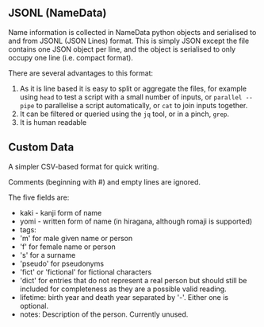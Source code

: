 ## JSONL (NameData)

Name information is collected in NameData python objects and serialised to and from JSONL
(JSON Lines) format. This is simply JSON except the file contains one JSON object per line,
and the object is serialised to only occupy one line (i.e. compact format).

There are several advantages to this format:
 1) As it is line based it is easy to split or aggregate the files, for example using `head`
    to test a script with a small number of inputs, or `parallel --pipe` to parallelise a
    script automatically, or `cat` to join inputs together.
 2) It can be filtered or queried using the `jq` tool, or in a pinch, `grep`.
 3) It is human readable

## Custom Data

A simpler CSV-based format for quick writing.

Comments (beginning with \#) and empty lines are ignored.

The five fields are:

* kaki - kanji form of name
* yomi - written form of name (in hiragana, although romaji is supported)
* tags:
 * 'm' for male given name or person
 * 'f' for female name or person
 * 's' for a surname
 * 'pseudo' for pseudonyms
 * 'fict' or 'fictional' for fictional characters
 * 'dict' for entries that do not represent a real person but should still be included
   for completeness as they are a possible valid reading.
* lifetime: birth year and death year separated by '-'. Either one is optional.
* notes: Description of the person. Currently unused.
